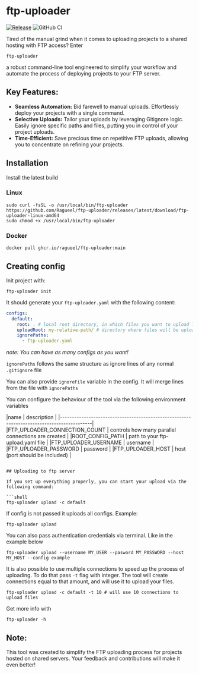 # ftp-uploader

[![Release](https://img.shields.io/github/release/ragueel/ftp-uploader.svg)](https://github.com/ragueel/ftp-uploader/releases)
![GitHub CI](https://github.com/ragueel/ftp-uploader/actions/workflows/go.yml/badge.svg)

Tired of the manual grind when it comes to uploading projects to a shared hosting with FTP access? Enter 

`ftp-uploader`

a robust command-line tool engineered to simplify your workflow and automate the process of deploying projects to your FTP server.

## Key Features:

- **Seamless Automation:** Bid farewell to manual uploads. Effortlessly deploy your projects with a single command. 
- **Selective Uploads:** Tailor your uploads by leveraging Gitignore logic. Easily ignore specific paths and files, putting you in control of your project uploads.
- **Time-Efficient:** Save precious time on repetitive FTP uploads, allowing you to concentrate on refining your projects.

## Installation

Install the latest build

### Linux

```shell
sudo curl -fsSL -o /usr/local/bin/ftp-uploader https://github.com/Ragueel/ftp-uploader/releases/latest/download/ftp-uploader-linux-amd64
sudo chmod +x /usr/local/bin/ftp-uploader
```

### Docker

```
docker pull ghcr.io/ragueel/ftp-uploader:main
```

## Creating config

Init project with:

```shell
ftp-uploader init
```

It should generate your `ftp-uploader.yaml` with the following content:

```yaml
configs:
  default:
    root: . # local root directory, in which files you want to upload lie
    uploadRoot: my-relative-path/ # directory where files will be uploaded
    ignorePaths:
      - ftp-uploader.yaml
```

*note: You can have as many configs as you want!*

`ignorePaths` follows the same structure as ignore lines of any normal `.gitignore` file

You can also provide `ignoreFile` variable in the config. It will merge lines from the file with `ignorePaths`

You can configure the behaviour of the tool via the following environment variables

|name                          | description                                                |
|-------------------------------------------------------------------------------------------|
|FTP_UPLOADER_CONNECTION_COUNT | controls how many parallel connections are created         |
|ROOT_CONFIG_PATH              | path to your ftp-upload.yaml file                          |
|FTP_UPLOADER_USERNAME         | username                                                   |
|FTP_UPLOADER_PASSWORD         | password                                                   |
|FTP_UPLOADER_HOST             | host (port should be included)                             |

```

## Uploading to ftp server

If you set up everything properly, you can start your upload via the following command:

```shell
ftp-uploader upload -c default
```

If config is not passed it uploads all configs. Example:

```
ftp-uploader upload
```

You can also pass authentication credentials via terminal. Like in the example below

```shell
ftp-uploader upload --username MY_USER --pasword MY_PASSWORD --host MY_HOST --config example
```

It is also possible to use multiple connections to speed up the process of uploading. To do that pass `-t` flag with integer. 
The tool will create connections equal to that amount, and will use it to upload your files.

```shell
ftp-uploader upload -c default -t 10 # will use 10 connections to upload files
```


Get more info with

```shell
ftp-uploader -h
```

## Note:
This tool was created to simplify the FTP uploading process for projects hosted on shared servers. Your feedback and contributions will make it even better!
